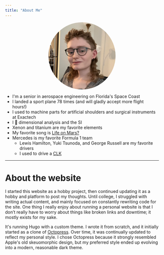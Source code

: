 ```yaml
---
title: "About Me"
---
```

<img alt="Portrait of Dakota" id="profile" style="max-width:25ch; display: block; margin: auto; border-radius: 50%;" src="/images/mullet.webp">

* I'm a senior in aerospace engineering on Florida's Space Coast
* I landed a sport plane 78 times (and will gladly accept more flight hours!)
* I used to machine parts for artificial shoulders and surgical instruments at Exactech
* I 💜 dimensional analysis and the SI
* Xenon and titanium are my favorite elements
* My favorite song is [Life on Mars?](/files/lifeonmars.webm)
* Mercedes is my favorite Formula 1 team
    * Lewis Hamilton, Yuki Tsunoda, and George Russell are my favorite drivers
    * I used to drive a [CLK](clk.jpg)


---

# About the website

I started this website as a hobby project, then continued updating it as a hobby and platform to post my thoughts. Until college, I struggled with writing actual content, and mainly focused on constantly rewriting code for the site. One thing I really enjoy about running a personal website is that I don’t really have to worry about things like broken links and downtime; it mostly exists for my sake. 

It's running Hugo with a custom theme. I wrote it from scratch, and it initially started as a clone of [Octopress](https://github.com/parsiya/Hugo-Octopress). Over time, it was continually updated to reflect my personal style. I chose Octopress because it strongly resembled Apple's old skeuomorphic design, but my preferred style ended up evolving into a modern, reasonable dark theme. 
